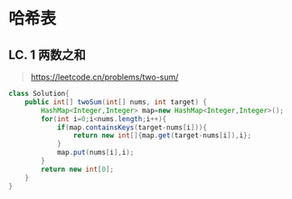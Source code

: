 # 哈希表

## LC. 1 两数之和
> https://leetcode.cn/problems/two-sum/
```java
class Solution{
    public int[] twoSum(int[] nums, int target) {
        HashMap<Integer,Integer> map=new HashMap<Integer,Integer>();
        for(int i=0;i<nums.length;i++){
            if(map.containsKeys(target-nums[i])){
                return new int[]{map.get(target-nums[i]),i};
            }
            map.put(nums[i],i);
        }
        return new int[0];
    }
}
```
